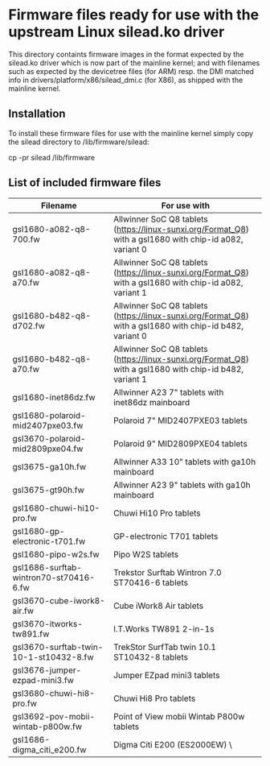 # Firmware files ready for use with the upstream Linux silead.ko driver

This directory containts firmware images in the format expected by
the silead.ko driver which is now part of the mainline kernel; and
with filenames such as expected by the devicetree files (for ARM) resp.
the DMI matched info in drivers/platform/x86/silead_dmi.c (for X86), as
shipped with the mainline kernel.

## Installation

To install these firmware files for use with the mainline kernel
simply copy the silead directory to /lib/firmware/silead:

   cp -pr silead /lib/firmware

## List of included firmware files

| Filename                               | For use with |
|----------------------------------------|--------------|
| gsl1680-a082-q8-700.fw                 | Allwinner SoC Q8 tablets (https://linux-sunxi.org/Format_Q8) with a gsl1680 with chip-id a082, variant 0 |
| gsl1680-a082-q8-a70.fw                 | Allwinner SoC Q8 tablets (https://linux-sunxi.org/Format_Q8) with a gsl1680 with chip-id a082, variant 1 |
| gsl1680-b482-q8-d702.fw                | Allwinner SoC Q8 tablets (https://linux-sunxi.org/Format_Q8) with a gsl1680 with chip-id b482, variant 0 |
| gsl1680-b482-q8-a70.fw                 | Allwinner SoC Q8 tablets (https://linux-sunxi.org/Format_Q8) with a gsl1680 with chip-id b482, variant 1 |
| gsl1680-inet86dz.fw                    | Allwinner A23 7" tablets with inet86dz mainboard |
| gsl1680-polaroid-mid2407pxe03.fw       | Polaroid 7" MID2407PXE03 tablets |
| gsl3670-polaroid-mid2809pxe04.fw       | Polaroid 9" MID2809PXE04 tablets |
| gsl3675-ga10h.fw                       | Allwinner A33 10" tablets with ga10h mainboard |
| gsl3675-gt90h.fw                       | Allwinner A23 9" tablets with ga10h mainboard |
| gsl1680-chuwi-hi10-pro.fw              | Chuwi Hi10 Pro tablets |
| gsl1680-gp-electronic-t701.fw          | GP-electronic T701 tablets |
| gsl1680-pipo-w2s.fw                    | Pipo W2S tablets |
| gsl1686-surftab-wintron70-st70416-6.fw | Trekstor Surftab Wintron 7.0 ST70416-6 tablets |
| gsl3670-cube-iwork8-air.fw             | Cube iWork8 Air tablets |
| gsl3670-itworks-tw891.fw               | I.T.Works TW891 2-in-1s |
| gsl3670-surftab-twin-10-1-st10432-8.fw | TrekStor SurfTab twin 10.1 ST10432-8 tablets |
| gsl3676-jumper-ezpad-mini3.fw          | Jumper EZpad mini3 tablets |
| gsl3680-chuwi-hi8-pro.fw               | Chuwi Hi8 Pro tablets |
| gsl3692-pov-mobii-wintab-p800w.fw      | Point of View mobii Wintab P800w tablets |
| gsl1686-digma_citi_e200.fw             | Digma Citi E200 (ES2000EW) \
